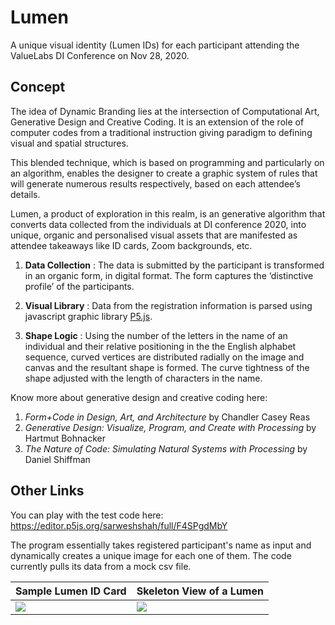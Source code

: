 # Lumen
A unique visual identity (Lumen IDs) for each participant attending the ValueLabs DI Conference on Nov 28, 2020.

## Concept
The idea of Dynamic Branding lies at the intersection of Computational Art, Generative Design and Creative Coding. It is an extension of the role of computer codes from a traditional instruction giving paradigm to defining visual and spatial structures.

This blended technique, which is based on programming and particularly on an algorithm, enables the designer to create a graphic system of rules that will generate numerous results respectively, based on each attendee’s details.

Lumen, a product of exploration in this realm, is an generative algorithm that converts data collected from the individuals at DI conference 2020, into unique, organic and personalised visual assets that are manifested as attendee takeaways like ID cards, Zoom backgrounds, etc.

1. **Data Collection** : The data is submitted by the participant is transformed in an organic form, in digital format. The form captures the ‘distinctive profile’ of the participants.

2. **Visual Library** : Data from the registration information is parsed using javascript graphic library [P5.js](https://p5js.org/).

3. **Shape Logic** : Using the number of the letters in the name of an individual and their relative positioning in the the English alphabet sequence, curved vertices are distributed radially on the image and canvas and the resultant shape is formed. The curve tightness of the shape adjusted with the length of characters in the name.

Know more about generative design and creative coding here:
1. _Form+Code in Design, Art, and Architecture_ by Chandler Casey Reas
2. _Generative Design: Visualize, Program, and Create with Processing_ by Hartmut Bohnacker
3. _The Nature of Code: Simulating Natural Systems with Processing_ by Daniel Shiffman

## Other Links

You can play with the test code here:
https://editor.p5js.org/sarweshshah/full/F4SPgdMbY

The program essentially takes registered participant's name as input and dynamically creates a unique image for each one of them.
The code currently pulls its data from a mock csv file.

Sample Lumen ID Card | Skeleton View of a Lumen
-- | --
![](https://github.com/sarweshshah/lumen-id/blob/main/sample/kiran.png) | ![](https://github.com/sarweshshah/lumen-id/blob/main/sample/skeleton.gif)
